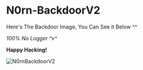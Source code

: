 # N0rn-BackdoorV2

Here's The Backdoor Image, You Can See it Below ^^

*100% No Logger ^v^*

**Happy Hacking!**

![N0rnBackdoorV2](https://github.com/faizprtsc/N0rn-BackdoorV2/blob/main/Screenshot%202022-12-23%20151631.png)
